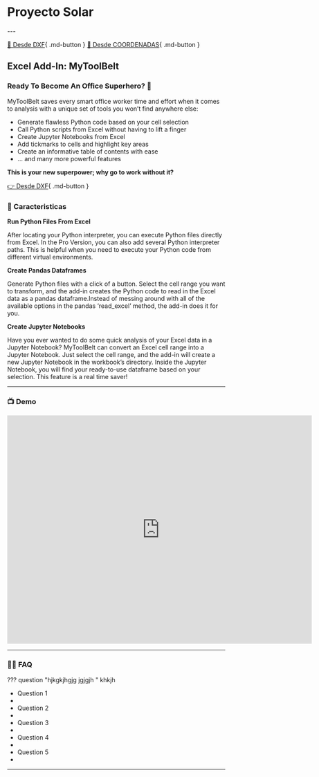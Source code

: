 # Proyecto Solar

  <link href="https://cdn.jsdelivr.net/npm/bootstrap@5.0.2/dist/css/bootstrap.min.css" rel="stylesheet"
    integrity="sha384-EVSTQN3/azprG1Anm3QDgpJLIm9Nao0Yz1ztcQTwFspd3yD65VohhpuuCOmLASjC" crossorigin="anonymous">
---

[ 📐 Desde DXF](dxf){ .md-button }
[📍  Desde COORDENADAS](coordenadas){ .md-button }

## **Excel Add-In: MyToolBelt**

### **Ready To Become An Office Superhero? 🚀**

MyToolBelt
 saves every smart office worker time and effort when it comes to
analysis with a unique set of tools you won’t find anywhere else:

* Generate flawless Python code based on your cell selection
* Call Python scripts from Excel without having to lift a finger
* Create Jupyter Notebooks from Excel
* Add tickmarks to cells and highlight key areas
* Create an informative table of contents with ease
* … and many more powerful features

**This is your new superpower; why go to work without it?**

[👉  Desde DXF](dxf){ .md-button }

### **🚀 Caracteristicas**

**Run Python Files From Excel**

After
 locating your Python interpreter, you can execute Python files directly
 from Excel. In the Pro Version, you can also add several Python
interpreter paths. This is helpful when you need to execute your Python
code from different virtual environments.

**Create Pandas Dataframes**

Generate
 Python files with a click of a button. Select the cell range you want
to transform, and the add-in creates the Python code to read in the
Excel data as a pandas dataframe.Instead of messing around with all of
the available options in the pandas ‘read_excel’ method, the add-in does
 it for you.

**Create Jupyter Notebooks**

Have
 you ever wanted to do some quick analysis of your Excel data in a
Jupyter Notebook? MyToolBelt can convert an Excel cell range into a
Jupyter Notebook. Just select the cell range, and the add-in will create
 a new Jupyter Notebook in the workbook’s directory. Inside the Jupyter
Notebook, you will find your ready-to-use dataframe based on your
selection. This feature is a real time saver!

---

### **📺 Demo**

<iframe title="https://www.youtube.com/embed/PmJ9rkKGqrI" src="https://www.youtube.com/embed/PmJ9rkKGqrI" allow="autoplay; encrypted-media" allowfullscreen="" width="704" height="528" frameborder="0"></iframe>

---

### **🙋‍♀️ FAQ**

??? question "hjkgkjhgjg jgjgjh "
    khkjh

* Question 1
* 
* Question 2
* 
* Question 3
* 
* Question 4
* 
* Question 5
* 

---
